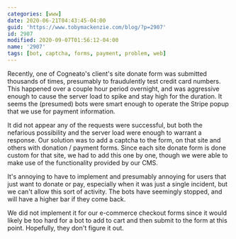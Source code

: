 ```yaml
---
categories: [www]
date: 2020-06-21T04:43:45-04:00
guid: 'https://www.tobymackenzie.com/blog/?p=2907'
id: 2907
modified: 2020-09-07T01:56:12-04:00
name: '2907'
tags: [bot, captcha, forms, payment, problem, web]
---
```


Recently, one of Cogneato's client's site donate form was submitted thousands of times, presumably to fraudulently test credit card numbers.<!--more-->  This happened over a couple hour period overnight, and was aggressive enough to cause the server load to spike and stay high for the duration.  It seems the (presumed) bots were smart enough to operate the Stripe popup that we use for payment information.

It did not appear any of the requests were successful, but both the nefarious possibility and the server load were enough to warrant a response.  Our solution was to add a captcha to the form, on that site and others with donation / payment forms.  Since each site donate form is done custom for that site, we had to add this one by one, though we were able to make use of the functionality provided by our CMS.

It's annoying to have to implement and presumably annoying for users that just want to donate or pay, especially when it was just a single incident, but we can't allow this sort of activity.  The bots have seemingly stopped, and will have a higher bar if they come back.

We did not implement it for our e-commerce checkout forms since it would likely be too hard for a bot to add to cart and then submit to the form at this point.  Hopefully, they don't figure it out.
